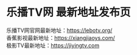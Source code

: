 # 乐播TV网 最新地址发布页
乐播TV网官网最新地址：https://lebotv.org/ </br>
香蕉影视最新地址：https://xiangjiaoys.com/ </br>
极影TV最新地址：https://jiyingtv.com </br>

